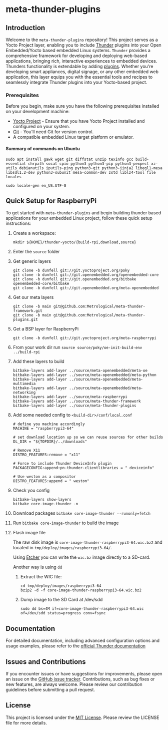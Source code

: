 # meta-thunder-plugins

## Introduction

Welcome to the `meta-thunder-plugins` repository! This project serves as a Yocto Project layer, enabling you to include [Thunder](https://rdkcentral.github.io/Thunder/) plugins into your Open Embedded/Yocto based embedded Linux systems. `Thunder` provides a comprehensive framework for developing and deploying web-based applications, bringing rich, interactive experiences to embedded devices. Thunders functionality is extendable by adding [plugins](https://github.com/rdkcentral/ThunderNanoServices). Whether you're developing smart appliances, digital signage, or any other embedded web application, this layer equips you with the essential tools and recipes to seamlessly integrate Thunder plugins into your Yocto-based project.

### Prerequisites

Before you begin, make sure you have the following prerequisites installed on your development machine:

- [Yocto Project](https://www.yoctoproject.org/) - Ensure that you have Yocto Project installed and configured on your system.
- [Git](https://git-scm.com/) - You'll need Git for version control.
- A compatible embedded Linux target platform or emulator.

#### Summary of commands on Ubuntu
   ``` shell
   sudo apt install gawk wget git diffstat unzip texinfo gcc build-essential chrpath socat cpio python3 python3-pip python3-pexpect xz-utils debianutils iputils-ping python3-git python3-jinja2 libegl1-mesa libsdl1.2-dev python3-subunit mesa-common-dev zstd liblz4-tool file locales
   ``` 
   ``` shell
   sudo locale-gen en_US.UTF-8
   ```  
## Quick Setup for RaspberryPi

To get started with `meta-thunder-plugins` and begin building thunder based applications for your embedded Linux project, follow these quick setup instructions:

1. Create a workspace:
   ``` shell
   mkdir ${HOME}/thunder-yocto/{build-rpi,download,source}
   ```

1. Enter the ```source``` folder
1. Get generic layers
   ``` shell
   git clone -b dunfell git://git.yoctoproject.org/poky
   git clone -b dunfell git://git.openembedded.org/openembedded-core
   git clone -b dunfell git://git.openembedded.org/bitbake openembedded-core/bitbake
   git clone -b dunfell git://git.openembedded.org/meta-openembedded
   ``` 
1. Get our meta layers
   ``` shell
   git clone -b main git@github.com:Metrological/meta-thunder-framework.git
   git clone -b main git@github.com:Metrological/meta-thunder-plugins.git
   ```

1. Get a BSP layer for RaspberryPi
    ``` shell
    git clone -b dunfell git://git.yoctoproject.org/meta-raspberrypi
    ```
1. From your work dir run ```source source/poky/oe-init-build-env ../build-rpi```
1. Add these layers to build
    ``` shell
    bitbake-layers add-layer ../source/meta-openembedded/meta-oe
    bitbake-layers add-layer ../source/meta-openembedded/meta-python
    bitbake-layers add-layer ../source/meta-openembedded/meta-multimedia
    bitbake-layers add-layer ../source/meta-openembedded/meta-networking
    bitbake-layers add-layer ../source/meta-raspberrypi
    bitbake-layers add-layer ../source/meta-thunder-framework
    bitbake-layers add-layer ../source/meta-thunder-plugins
    ```

1. Add some needed config to ```<build-dir>/conf/local.conf```
   ```
   # define you machine accordingly 
   MACHINE = "raspberrypi3-64"

   # set download location up so we can reuse sources for other builds  
   DL_DIR = "${TOPDIR}/../downloads"

   # Remove X11
   DISTRO_FEATURES:remove = "x11"

   # Force to include Thunder DeviceInfo plugin 
   PACKAGECONFIG:append:pn-thunder-clientlibraries = " deviceinfo"

   # Use weston as a compositor
   DISTRO_FEATURES:append = " weston"
   ```

1. Check you config
   ``` shell
   bitbake-layers show-layers
   bitbake core-image-thunder -n
   ```

1. Download packages ```bitbake core-image-thunder --runonly=fetch```

1. Run ```bitbake core-image-thunder``` to build the image

1. Flash image file
    
    The raw disk image is ```core-image-thunder-raspberrypi3-64.wic.bz2``` and located in ```tmp/deploy/images/raspberrypi3-64/```.
    
    Using [Etcher](https://etcher.balena.io/) you can write the ```wic.bz``` image directly to a SD-card. 
    
    Another way is using ```dd```
    1. Extract the WIC file:
        ``` shell
        cd tmp/deploy/images/raspberrypi3-64
        bzip2 -d -f core-image-thunder-raspberrypi3-64.wic.bz2
        ```

    2. Dump image to the SD Card at /dev/sdd
       ``` shell
       sudo dd bs=4M if=core-image-thunder-raspberrypi3-64.wic of=/dev/sdd status=progress conv=fsync 
       ```
   
## Documentation

For detailed documentation, including advanced configuration options and usage examples, please refer to the [official Thunder documentation](https://rdkcentral.github.io/Thunder/)

## Issues and Contributions

If you encounter issues or have suggestions for improvements, please open an issue on the [GitHub issue tracker](https://github.com/rdkcentral/thunder/issues). Contributions, such as bug fixes or new features, are always welcome. Please review our contribution guidelines before submitting a pull request.

## License

This project is licensed under the [MIT License](COPYING.MIT). Please review the LICENSE file for more details.